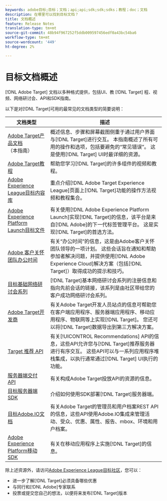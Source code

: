 ```yaml
---
keywords: adobe目标;目标；文档；api;api;sdk;sdk;sdks；教程；doc；文档
description: 在哪里可以找到目标文档？
title: 文档概述
feature: Release Notes
translation-type: tm+mt
source-git-commit: 48b94f967252f5ddb009597456edf0a43bc54ba6
workflow-type: tm+mt
source-wordcount: '449'
ht-degree: 2%

---
```



# 目标文档概述

[!DNL Adobe Target] 文档以多种格式提供，包括UI、教 [!DNL Target] 程、视频、网络研讨会、API和SDK指南。

以下是对[!DNL Target]可用的最常见的文档类型的简要说明：

| 文档类型 | 描述 |
| --- | --- |
| [Adobe Target产品文档](/help/target-home.md)<br>（本指南） | 概述信息、步骤和屏幕截图侧重于通过用户界面与[!DNL Target]进行交互。 本指南概述了所有可用的操作和选项，包括要避免的“常见错误”。 这是使用[!DNL Target] UI时最详细的资源。 |
| [Adobe Target教程](https://experienceleague.adobe.com/docs/target-learn/tutorials/overview.html) | 帮助您学习[!DNL Target]的许多组件的视频和教程。 |
| [Adobe Experience League目标内容库](https://guided.adobe.com/#recommended/solutions/target) | 重点介绍[!DNL Adobe Target Experience League]页面上[!DNL Target]功能的操作方法视频和教程集合。 |
| [Adobe Experience Platform Launch目标文件](/help/c-implementing-target/c-implementing-target-for-client-side-web/how-to-deployatjs/cmp-implementing-target-using-adobe-launch.md) | 有关使用[!DNL Adobe Experience Platform Launch]实现[!DNL Target]的信息，该平台是来自[!DNL Adobe]的下一代标签管理平台。 这是实现[!DNL Target]的首选方法。 |
| [Adobe 客户关怀团队办公时间](/help/cmp-resources-and-contact-information.md#concept_58EA30379D3B48C4848BA2A8C464A5B7) | 有关“办公时间”的信息，这是由Adobe客户关怀团队领导的一项计划。 这些会话旨在通知和帮助参加者解决问题，并提供使用[!DNL Adobe Experience Cloud]解决方案（包括[!DNL Target]）取得成功的提示和技巧。 |
| [目标基础网络研讨会系列](https://landing.adobe.com/acs/2018/na/adobe-target/registration.html) | [!DNL Target]基本网络研讨会系列的注册信息和指向先前会话的链接，该系列是由社区带给您的客户成功网络研讨会系列。 |
| [Adobe Target开发商](http://developers.adobetarget.com/) | 有关Adobe Target开发人员站点的信息可帮助您在客户端应用程序、服务器端应用程序、移动应用程序、物联网等上实现[!DNL Target]。 您还可以将[!DNL Target]数据导出到第三方解决方案。 |
| [Target 推荐 API](https://developers.adobetarget.com/api/recommendations/) | 有关[!UICONTROL Recommendations] API的信息，这些API允许您与[!DNL Target]推荐服务器进行有序交互。 这些API可以与一系列应用程序堆栈集成，以执行通常通过[!DNL Target] UI执行的功能。 |
| [服务器端交付 API](https://developers.adobetarget.com/api/delivery-api/) | 有关构成Adobe Target投放API的资源的信息。 |
| [目标服务器端SDK](https://adobetarget-sdks.gitbook.io/docs/) | 介绍如何使用SDK部署[!DNL Target]服务器端。 |
| [目标Adobe.IO文档](http://developers.adobetarget.com/api/#introduction) | 有关Adobe Target的管理员和用户档案REST API的信息，这些API使用Adobe.IO集成来管理活动、受众、优惠、属性、报告、mbox、环境和用户档案。 |
| [Adobe Experience Platform移动SDK](https://aep-sdks.gitbook.io/docs/using-mobile-extensions/adobe-target) | 有关在移动应用程序上实施[!DNL Target]的信息。 |

除上述资源外，请访问[Adobe Experience League目标社区](https://experienceleaguecommunities.adobe.com/t5/adobe-target/ct-p/adobe-target-community)，您可以：

* 进一步了解[!DNL Target]必须具备哪些优惠
* 与同行和[!DNL Adobe]专家联系
* 投票或提交您自己的想法，以便将来发布[!DNL Target]版本